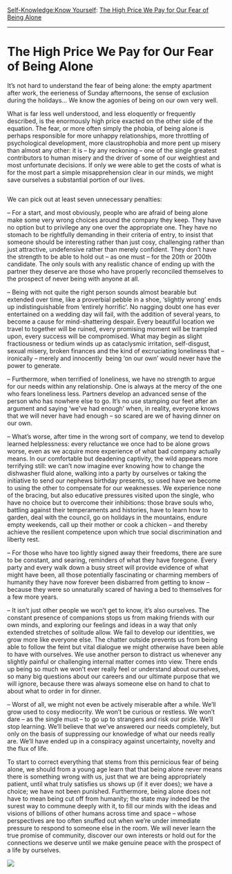 [Self-Knowledge:](https://www.theschooloflife.com/thebookoflife/category/self-knowledge/)[Know Yourself](https://www.theschooloflife.com/thebookoflife/category/self-knowledge/know-yourself/): [The High Price We Pay for Our Fear of Being Alone](https://www.theschooloflife.com/thebookoflife/the-high-price-of-the-fear-of-loneliness/)

* * *

# The High Price We Pay for Our Fear of Being Alone

It’s not hard to understand the fear of being alone: the empty apartment after work, the eerieness of Sunday afternoons, the sense of exclusion during the holidays… We know the agonies of being on our own very well.&nbsp;

What is far less well understood, and less eloquently or frequently described, is the enormously high price exacted on the other side of the equation. The fear, or more often simply the phobia, of being alone is perhaps responsible for more unhappy relationships, more throttling of psychological development, more claustrophobia and more pent up misery than almost any other: it is – by any reckoning – one of the single greatest contributors to human misery and the driver of some of our weightiest and most unfortunate decisions. If only we were able to get the costs of what is for the most part a simple misapprehension clear in our minds, we might save ourselves a substantial portion of our lives.

<figure class="aligncenter"><img src="https://www.theschooloflife.com/thebookoflife/wp-content/uploads/2019/09/DO28pkxW0AA4wy6.jpg" alt="" class="wp-image-23623" srcset="https://www.theschooloflife.com/thebookoflife/wp-content/uploads/2019/09/DO28pkxW0AA4wy6.jpg 640w, https://www.theschooloflife.com/thebookoflife/wp-content/uploads/2019/09/DO28pkxW0AA4wy6-300x165.jpg 300w" sizes="(max-width: 640px) 100vw, 640px"></figure>

We can pick out at least seven unnecessary penalties:

– For a start, and most obviously, people who are afraid of being alone make some very wrong choices around the company they keep. They have no option but to privilege any one over the appropriate one. They have no stomach to be rightfully demanding in their criteria of entry, to insist that someone should be interesting rather than just cosy, challenging rather than just attractive, undefensive rather than merely confident. They don’t have the strength to be able to hold out – as one must – for the 20th or 200th candidate. The only souls with any realistic chance of ending up with the partner they deserve are those who have properly reconciled themselves to the prospect of never being with anyone at all.

– Being with not quite the right person sounds almost bearable but extended over time, like a proverbial pebble in a shoe, ‘slightly wrong’ ends up indistinguishable from ‘entirely horrific’. No nagging doubt one has ever entertained on a wedding day will fail, with the addition of several years, to become a cause for mind-shattering despair. Every beautiful location we travel to together will be ruined, every promising moment will be trampled upon, every success will be compromised. What may begin as slight fractiousness or tedium winds up as cataclysmic irritation, self-disgust, sexual misery, broken finances and the kind of excruciating loneliness that – ironically – merely and innocently&nbsp; being ‘on our own’ would never have the power to generate.&nbsp;

– Furthermore, when terrified of loneliness, we have no strength to argue for our needs within any relationship. One is always at the mercy of the one who fears loneliness less. Partners develop an advanced sense of the person who has nowhere else to go. It’s no use stamping our feet after an argument and saying ‘we’ve had enough’ when, in reality, everyone knows that we will never have had enough – so scared are we of having dinner on our own.

– What’s worse, after time in the wrong sort of company, we tend to develop learned helplessness: every reluctance we once had to be alone grows worse, even as we acquire more experience of what bad company actually means. In our comfortable but deadening captivity, the wild appears more terrifying still: we can’t now imagine ever knowing how to change the dishwasher fluid alone, walking into a party by ourselves or taking the initiative to send our nephews birthday presents, so used have we become to using the other to compensate for our weaknesses. We experience none of the bracing, but also educative pressures visited upon the single, who have no choice but to overcome their inhibitions: those brave souls who, battling against their temperaments and histories, have to learn how to garden, deal with the council, go on holidays in the mountains, endure empty weekends, call up their mother or cook a chicken – and thereby achieve the resilient competence upon which true social discrimination and liberty rest.

– For those who have too lightly signed away their freedoms, there are sure to be constant, and searing, reminders of what they have foregone. Every party and every walk down a busy street will provide evidence of what might have been, all those potentially fascinating or charming members of humanity they have now forever been disbarred from getting to know – because they were so unnaturally scared of having a bed to themselves for a few more years.

– It isn’t just other people we won’t get to know, it’s also ourselves. The constant presence of companions stops us from making friends with our own minds, and exploring our feelings and ideas in a way that only extended stretches of solitude allow. We fail to develop our identities, we grow more like everyone else. The chatter outside prevents us from being able to follow the feint but vital dialogue we might otherwise have been able to have with ourselves. We use another person to distract us whenever any slightly painful or challenging internal matter comes into view. There ends up being so much we won’t ever really feel or understand about ourselves, so many big questions about our careers and our ultimate purpose that we will ignore, because there was always someone else on hand to chat to about what to order in for dinner.

– Worst of all, we might not even be actively miserable after a while. We’ll grow used to cosy mediocrity. We won’t be curious or restless. We won’t dare – as the single must – to go up to strangers and risk our pride. We’ll stop learning. We’ll believe that we’ve answered our needs completely, but only on the basis of suppressing our knowledge of what our needs really are. We’ll have ended up in a conspiracy against uncertainty, novelty and the flux of life.

To start to correct everything that stems from this pernicious fear of being alone, we should from a young age learn that that being alone never means there is something wrong with us, just that we are being appropriately patient, until what truly satisfies us shows up (if it ever does); we have a choice; we have not been punished. Furthermore, being alone does not have to mean being cut off from humanity; the state may indeed be the surest way to commune deeply with it, to fill our minds with the ideas and visions of billions of other humans across time and space – whose perspectives are too often snuffed out when we’re under immediate pressure to respond to someone else in the room. We will never learn the true promise of community, discover our own interests or hold out for the connections we deserve until we make genuine peace with the prospect of a life by ourselves.

[![](https://img.youtube.com/vi/EYncNbM9HMs/0.jpg)](https://www.youtube.com/embed/EYncNbM9HMs '')
